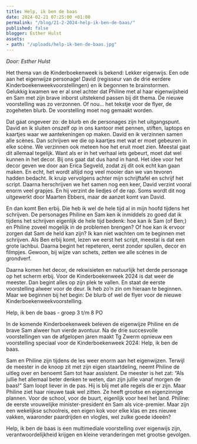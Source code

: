 ```yaml
---
title: Help, ik ben de baas
date: 2024-02-21 07:25:00 +01:00
permalink: "/blog/21-2-2024-help-ik-ben-de-baas/"
published: false
blogger: Esther Hulst
assets:
- path: "/uploads/help-ik-ben-de-baas.jpg"
---
```


*Door: Esther Hulst*

Het thema van de Kinderboekenweek is bekend: Lekker eigenwijs. Een ode aan het eigenwijze personage! David (regisseur van de drie eerdere Kinderboekenweekvoorstellingen) en ik begonnen te brainstormen. Gelukkig kwamen we er al snel achter dat Philine met al haar eigenwijsheid en Sam met zijn brave inborst uitstekend passen bij dit thema. De nieuwe voorstelling was zo verzonnen. Of nou… het tekstje voor de flyer, de zogeheten blurb. De voorstelling moet nog gemaakt worden.

Dat gaat ongeveer zo: de blurb en de personages zijn het uitgangspunt. David en ik sluiten onszelf op in ons kantoor met pennen, stiften, laptops en kaartjes waar we aantekeningen op maken. David en ik verzinnen samen alle scènes. Dan schrijven we die op kaartjes met wat er moet gebeuren in elke scène. We verzinnen ook meteen hoe het eruit moet zien. Meestal gaat dit allemaal tegelijk. Want als er in het verhaal iets gebeurt, moet dat wel kunnen in het decor. Bij ons gaat dat dus hand in hand. Het idee voor het decor geven we door aan Erica Segveld, zodat zij dit ook echt kan gaan maken. En echt, het wordt altijd nog veel mooier dan we van tevoren hadden bedacht. Ik kruip vervolgens achter mijn schrijftafel en schrijf het script. Daarna herschrijven we het samen nog een keer, David verzint vooral enorm veel grapjes. En hij verzint de liedjes of de rap. Soms wordt dit nog uitgewerkt door Maarten Ebbers, maar de aanzet komt van David.

En dan komt Ben erbij. Die heb ik wel de hele tijd al in mijn hoofd tijdens het schrijven. De personages Philine en Sam ken ik inmiddels zo goed dat ik tijdens het schrijven eigenlijk de hele tijd bedenk: hoe kan ik Sam (of Ben;) en Philine zoveel mogelijk in de problemen brengen? Of hoe kan ik ervoor zorgen dat Sam de held kan zijn? Ik kan niet wachten om te beginnen met schrijven. Als Ben erbij komt, lezen we eerst het script, meestal is dat een grote lachbui. Daarna begint het repeteren, eerst zonder spullen, decor en filmpjes. Gewoon, bij wijze van schets, zetten we alle scènes in de grondverf.

Daarna komen het decor, de rekwisieten en natuurlijk het derde personage op het scherm erbij. Voor de Kinderboekenweek 2024 is dat weer de meester. Dan begint alles op zijn plek te vallen. En staat de eerste voorstelling alweer voor de deur. Ik heb zo’n zin om hieraan te beginnen. Maar we beginnen bij het begin: De blurb of wel de flyer voor de nieuwe Kinderboekenweekvoorstelling.

Help, ik ben de baas - groep 3 t/m 8 PO

In de komende Kinderboekenweek beleven de eigenwijze Philine en de brave Sam alweer hun vierde avontuur. Na de drie succesvolle voorstellingen van de afgelopen jaren maakt Tg Zwerm opnieuw een voorstelling speciaal voor de Kinderboekenweek 2024: Help, ik ben de baas.

Sam en Philine zijn tijdens de les weer enorm aan het eigenwijzen. Terwijl de meester in de knoop zit met zijn eigen staartdeling, neemt Philine de uitleg over en benoemt Sam tot haar assistent. De meester is het zat: “Als jullie het allemaal beter denken te weten, dan zijn jullie vanaf morgen de baas!” Sam loopt liever in de pas. Hij is blij met alle regels die er zijn. Maar Philine ziet haar nieuwe taak wel zitten. Ze heeft grootse en eigenzinnige plannen. Voor de school, voor de buurt, eigenlijk voor heel het land. Philine: de eerste vrouwelijke minister-president én Sam als vice-premier. Maar zijn een wekelijkse schoolreis, een eigen kok voor elke klas en zes nieuwe vakken, waaronder paardrijden en vlogles, wel zulke goede ideeën?

Help, ik ben de baas is een multimediale voorstelling over eigenwijs zijn, verantwoordelijkheid krijgen en kleine veranderingen met grootse gevolgen.